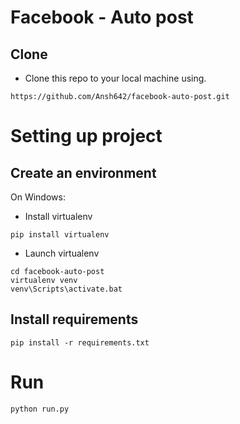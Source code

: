 # Facebook - Auto post


## Clone
- Clone this repo to your local machine using.

```
https://github.com/Ansh642/facebook-auto-post.git
```

# Setting up project
## Create an environment
On Windows:
- Install virtualenv
```
pip install virtualenv
```
- Launch virtualenv
```
cd facebook-auto-post
virtualenv venv
venv\Scripts\activate.bat
```

## Install requirements
```
pip install -r requirements.txt
```

# Run
```
python run.py
```


